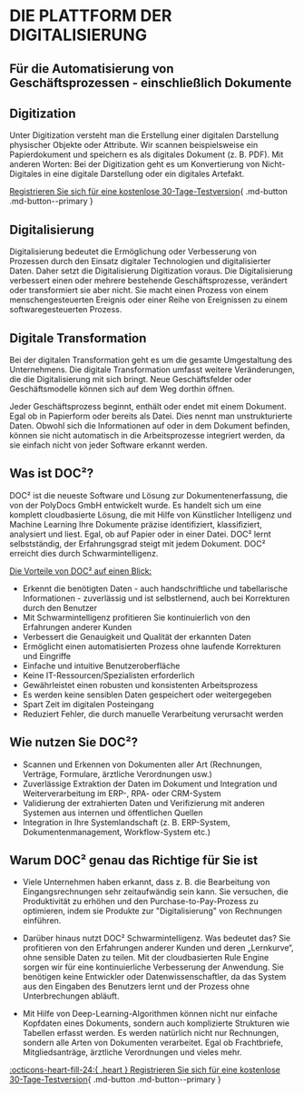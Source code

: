 # DIE PLATTFORM DER DIGITALISIERUNG
## Für die Automatisierung von Geschäftsprozessen - einschließlich Dokumente

## Digitization
Unter Digitization versteht man die Erstellung einer digitalen Darstellung physischer Objekte oder Attribute. Wir scannen beispielsweise ein Papierdokument und speichern es als digitales Dokument (z. B. PDF). Mit anderen Worten: Bei der Digitization geht es um Konvertierung von Nicht-Digitales in eine digitale Darstellung oder ein digitales Artefakt.



[Registrieren Sie sich für eine kostenlose 30-Tage-Testversion](https://app.polydocs.io){ .md-button .md-button--primary }

## Digitalisierung

Digitalisierung bedeutet die Ermöglichung oder Verbesserung von Prozessen durch den Einsatz digitaler Technologien und digitalisierter
Daten. Daher setzt die Digitalisierung Digitization voraus.
Die Digitalisierung verbessert einen oder mehrere bestehende Geschäftsprozesse, verändert oder transformiert sie aber nicht. Sie macht einen Prozess von einem menschengesteuerten Ereignis oder einer Reihe von Ereignissen zu einem softwaregesteuerten Prozess.

## Digitale Transformation

Bei der digitalen Transformation geht es um die gesamte Umgestaltung des Unternehmens. Die digitale Transformation umfasst weitere Veränderungen, die die Digitalisierung mit sich bringt. Neue Geschäftsfelder oder Geschäftsmodelle können sich auf dem Weg dorthin öffnen.

Jeder Geschäftsprozess beginnt, enthält oder endet mit einem Dokument. Egal ob in Papierform oder bereits als Datei. Dies nennt man unstrukturierte Daten. Obwohl sich die Informationen auf oder in dem Dokument befinden, können sie nicht automatisch in die Arbeitsprozesse integriert werden, da sie einfach nicht von jeder Software erkannt werden.

## Was ist DOC²?

DOC² ist die neueste Software und Lösung zur Dokumentenerfassung, die von der PolyDocs GmbH entwickelt wurde. Es handelt sich um eine komplett cloudbasierte Lösung, die mit Hilfe von Künstlicher Intelligenz und Machine Learning Ihre Dokumente präzise identifiziert, klassifiziert, analysiert und liest. Egal, ob auf Papier oder in einer Datei. DOC² lernt selbstständig, der Erfahrungsgrad steigt mit jedem Dokument. DOC² erreicht dies durch Schwarmintelligenz.

<ins>Die Vorteile von DOC² auf einen Blick:</ins>

  -  Erkennt die benötigten Daten - auch handschriftliche und tabellarische Informationen - zuverlässig und ist selbstlernend, auch bei Korrekturen durch den Benutzer
  -  Mit Schwarmintelligenz profitieren Sie kontinuierlich von den Erfahrungen anderer Kunden
  -  Verbessert die Genauigkeit und Qualität der erkannten Daten
  -  Ermöglicht einen automatisierten Prozess ohne laufende Korrekturen und Eingriffe
  -  Einfache und intuitive Benutzeroberfläche
  -  Keine IT-Ressourcen/Spezialisten erforderlich
  -  Gewährleistet einen robusten und konsistenten Arbeitsprozess
  -  Es werden keine sensiblen Daten gespeichert oder weitergegeben
  -  Spart Zeit im digitalen Posteingang
  -  Reduziert Fehler, die durch manuelle Verarbeitung verursacht werden

## Wie nutzen Sie DOC²?

  -  Scannen und Erkennen von Dokumenten aller Art (Rechnungen, Verträge, Formulare, ärztliche Verordnungen usw.)
  -  Zuverlässige Extraktion der Daten im Dokument und Integration und Weiterverarbeitung im ERP-, RPA- oder CRM-System
  -  Validierung der extrahierten Daten und Verifizierung mit anderen Systemen aus internen und öffentlichen Quellen
  -  Integration in Ihre Systemlandschaft (z. B. ERP-System, Dokumentenmanagement, Workflow-System etc.)

## Warum DOC² genau das Richtige für Sie ist

  -   Viele Unternehmen haben erkannt, dass z. B. die Bearbeitung von Eingangsrechnungen sehr zeitaufwändig sein kann. Sie versuchen, die Produktivität zu erhöhen und den Purchase-to-Pay-Prozess zu optimieren, indem sie Produkte zur "Digitalisierung" von Rechnungen einführen.

  -  Darüber hinaus nutzt DOC² Schwarmintelligenz. Was bedeutet das? Sie profitieren von den Erfahrungen anderer Kunden und deren „Lernkurve“, ohne sensible Daten zu teilen. Mit der cloudbasierten Rule Engine sorgen wir für eine kontinuierliche Verbesserung der Anwendung. Sie benötigen keine Entwickler oder Datenwissenschaftler, da das System aus den Eingaben des Benutzers lernt und der Prozess ohne Unterbrechungen abläuft.

  -  Mit Hilfe von Deep-Learning-Algorithmen können nicht nur einfache Kopfdaten eines Dokuments, sondern auch komplizierte Strukturen wie Tabellen erfasst werden. Es werden natürlich nicht nur Rechnungen, sondern alle Arten von Dokumenten verarbeitet. Egal ob Frachtbriefe, Mitgliedsanträge, ärztliche Verordnungen und vieles mehr.


[:octicons-heart-fill-24:{ .heart } Registrieren Sie sich für eine kostenlose 30-Tage-Testversion](https://app.polydocs.io){ .md-button .md-button--primary }
